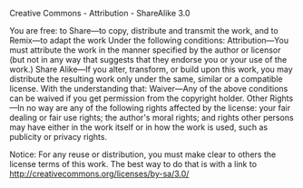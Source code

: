 Creative Commons - Attribution - ShareAlike 3.0

You are free:
to Share—to copy, distribute and transmit the work, and
to Remix—to adapt the work
Under the following conditions:
Attribution—You must attribute the work in the manner specified by the author or licensor (but not in any way that suggests that they endorse you or your use of the work.)
Share Alike—If you alter, transform, or build upon this work, you may distribute the resulting work only under the same, similar or a compatible license.
With the understanding that:
Waiver—Any of the above conditions can be waived if you get permission from the copyright holder.
Other Rights—In no way are any of the following rights affected by the license:
your fair dealing or fair use rights;
the author's moral rights; and
rights other persons may have either in the work itself or in how the work is used, such as publicity or privacy rights.

Notice:
For any reuse or distribution, you must make clear to others the license terms of this work.
The best way to do that is with a link to http://creativecommons.org/licenses/by-sa/3.0/
